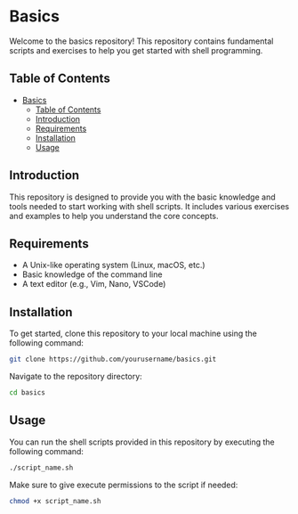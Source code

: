 # Basics

Welcome to the basics repository! This repository contains fundamental scripts and exercises to help you get started with shell programming.

## Table of Contents

- [Basics](#basics)
  - [Table of Contents](#table-of-contents)
  - [Introduction](#introduction)
  - [Requirements](#requirements)
  - [Installation](#installation)
  - [Usage](#usage)

## Introduction

This repository is designed to provide you with the basic knowledge and tools needed to start working with shell scripts. It includes various exercises and examples to help you understand the core concepts.

## Requirements

- A Unix-like operating system (Linux, macOS, etc.)
- Basic knowledge of the command line
- A text editor (e.g., Vim, Nano, VSCode)

## Installation

To get started, clone this repository to your local machine using the following command:

```sh
git clone https://github.com/yourusername/basics.git
```

Navigate to the repository directory:

```sh
cd basics
```

## Usage

You can run the shell scripts provided in this repository by executing the following command:

```sh
./script_name.sh
```

Make sure to give execute permissions to the script if needed:

```sh
chmod +x script_name.sh
```
